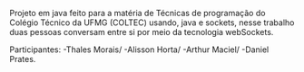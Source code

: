 Projeto em java feito para a matéria de Técnicas de programação do Colégio Técnico da UFMG (COLTEC) usando, java e sockets, nesse trabalho duas pessoas conversam entre si por meio da tecnologia webSockets. 

Participantes:
-Thales Morais/
-Alisson Horta/
-Arthur Maciel/
-Daniel Prates.

